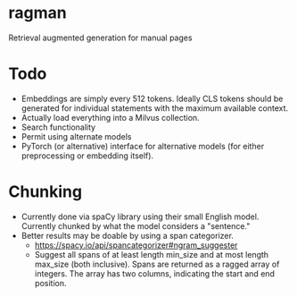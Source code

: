 # ragman

Retrieval augmented generation for manual pages

# Todo

* Embeddings are simply every 512 tokens. Ideally CLS tokens should be generated for individual statements with the maximum available context.
* Actually load everything into a Milvus collection.
* Search functionality
* Permit using alternate models
* PyTorch (or alternative) interface for alternative models (for either preprocessing or embedding itself).

# Chunking

* Currently done via spaCy library using their small English model. Currently chunked by what the model considers a "sentence."
* Better results may be doable by using a span categorizer.
    * https://spacy.io/api/spancategorizer#ngram_suggester
    * Suggest all spans of at least length min_size and at most length max_size (both inclusive). Spans are returned as a ragged array of integers. The array has two columns, indicating the start and end position.
